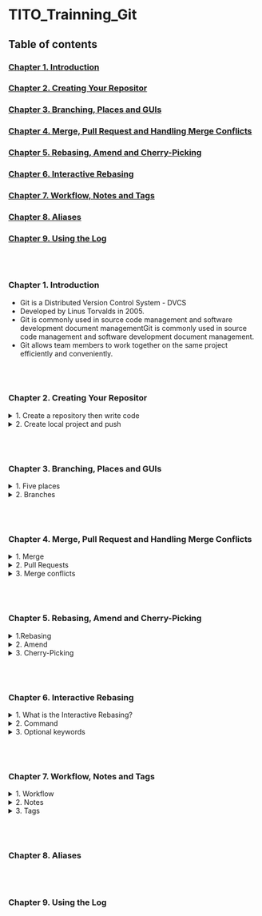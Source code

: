 # TITO_Trainning_Git

## Table of contents

### [Chapter 1. Introduction]()

### [Chapter 2. Creating Your Repositor]()

### [Chapter 3. Branching, Places and GUIs]()

### [Chapter 4. Merge, Pull Request and Handling Merge Conflicts]()

### [Chapter 5. Rebasing, Amend and Cherry-Picking]()

### [Chapter 6. Interactive Rebasing]()

### [Chapter 7. Workflow, Notes and Tags]()

### [Chapter 8. Aliases]()

### [Chapter 9. Using the Log]()

<br></br>

### Chapter 1. Introduction

- Git is a Distributed Version Control System - DVCS
- Developed by Linus Torvalds in 2005.
- Git is commonly used in source code management and software development document managementGit is commonly used in source code management and software development document management.
- Git allows team members to work together on the same project efficiently and conveniently.

<br></br>

### Chapter 2. Creating Your Repositor

<details>
<summary>1. Create a repository then write code </summary>

- Create a repository
- Pull the repository to your computer 

```
$git clone HTTPS/SSH
```

- Add the files 

```
$git add .
```

- Commit at the command line

```
$git commit -m "commit"
```

- Push code 

```
$git push origin branch
```

</details>


<details>
<summary>2. Create local project and push</summary>

- Create a repository
- Initialize git file

```
$git init 
```


- Add the files 

```
$git add .
```

- Commit at the command line

```
$git commit -m "commit"
```

- use to create a connection from local repo to server repo

```
$git remote add origin HTTPS/SSH
```
- Push code 

```
$git push origin branch
```


</details>

<br></br>

### Chapter 3. Branching, Places and GUIs

<details>
<summary>1. Five places</summary>


- The work area : it is possible to have more than one work area ( out of rader ) .
- The index (staging area) 
- The local repository : commit 
- The remote repository : pushing data 
- The stash : save files that have been fixed but not committed or lost when changing branches.

</details>

<details>
<summary>2. Branches</summary>

- Create a new branch 

```
$git branch <branch>
```

```
$git checkout -b <branch>
```

- See commits and announcements

```
$git log  --oneline
```
- Push new branches

```
$git push
```
- Combine add and commit

```
$git commit -a -m "Add the add method"
```

- Check commits

```
$git log
```

</details>

<br></br>

### Chapter 4. Merge, Pull Request and Handling Merge Conflicts

<details>
<summary>1. Merge</summary>

 Merge is the process of combining two or more branches of source code into a single branch. This allows developers to bring together changes made on separate branches and ensures that the final source code works as intended. To merge two branches, you can use the git merge command with the name of the branch to merge.

```
$git merge <branch-name>
```

</details>


<details>
<summary>2. Pull Requests</summary>

Pull Requests are a way for developers to propose changes to a codebase and have the request reviewed and merged. This allows developers to collaborate with each other and ensures that changes are properly checked out and tested before being added to the master branch. To create a Pull Request, you can use a source code hosting service like GitHub

</details>

<details>
<summary>3. Merge conflicts</summary>

1. Identify conflicting files:

```
$git merge
```

```
$git status
```

2. Open conflicting files

3. Resolve conflicts

4. Save changes

5. Thêm các thay đổi

```
$git add
```

6. Commit the changes

```
$git commit
```

7. Push the changes

```
$git push
```

</details>

<br></br>

### Chapter 5. Rebasing, Amend and Cherry-Picking

<details>
<summary>1.Rebasing</summary>

<details>
<summary>What is the rebasing?</summary>

Rebasing is the process of moving your current branch to another branch and reselecting the commits on the original branch to include them in your current branch. This process helps to merge changes across different branches and minimizes the dispersion of data in the commit history.

</details>

- Go to your current branch and run the command

```
$git rebase <branch name you want to merge into>
```

- Git will move your current branch to the branch you want to merge into and reselect the commits on the original branch to include them in your current branch.

- Once done 

```
$git log
```
</details>

<details>
<summary>2.  Amend</summary>


<details>
<summary>What is the Amend ?</summary>

Amend is a feature that allows you to modify previously created commits. It allows you to add or remove files, change commit messages, or edit previously committed changes. With this feature, you can adjust your commit history flexibly and conveniently.

</details>

- Make the changes on your file.
- Run the command to add the changes to index.

```
$git add <filename>
```

- Modify the last commit on your current branch.

```
$git commit --amend
```

- Git will open an editor where you can modify commit messages, add or remove files, or edit previously committed changes. Save and close the editor when done.

</details>

<details>
<summary>3. Cherry-Picking</summary>

<details>
<summary>What is the Cherry-Picking?</summary>
Cherry-Picking is the process of selecting commits on another branch and applying them to your current branch. This process allows you to take specific changes from one branch and move them to another branch independently. Cherry-Picking is often used when you want to apply some changes from another branch without wanting to merge that whole branch into your current branch.
</details>

- Go to your current branch and run the command: 

```
$git cherry-pick <commit code you want to apply>
```

- Review new commit history.

```
$git log
```

</details>

<br></br>

### Chapter 6. Interactive Rebasing

<details>
<summary>1. What is the Interactive Rebasing?</summary>
Interactive rebase is a feature in Git that allows you to interact with and edit existing commits on a branch. This feature is useful when you need to clean up the commit history, merge multiple commits into one, or split a commit into several smaller commits.
</details>


<details>
<summary>2. Command</summary>

```
$git rebase -i <commit>
```

> <commit> : commit hash, branch name or tag

</details>


<details>
<summary>3. Optional keywords</summary>

- Pick: Select this option to leave the commit unchanged.
- Edit: Select this option to pause rebasing after this commit, allowing you to edit the commit message, commit content, or add new changes.
- Squash: Select this option to combine this commit with the previous commit and merge the commit message together.
- Fixup: Select this option to combine this commit with the previous commit but ignore the commit message.
- Reword: Select this option to modify the commit message.

</details>

<br></br>

### Chapter 7. Workflow, Notes and Tags


<details>
<summary>1. Workflow</summary>


<details>
<summary>What is the workflow?</summary>
Workflow is the process of working with branches, commits and merges
</details>



</details>


<details>
<summary>2. Notes</summary>

<details>
<summary>What is the notes?</summary>
 A node is an object that stores information about a specific commit. Each commit in Git has a unique node, called a "SHA-1 hash", which is a 40-character string used to identify and determine the commit.
</details>

- Viewing information about a specific commit:

```
$git show <commit-hash>
```

- Viewing information about the entire history of a repository:

```
$git log
```

- Viewing information about the history of a specific branch:

```
$git log <branch-name>
```

- Viewing information about the history of a specific file:

```
$git log <file-name>
```

- Viewing information about the history of a specific folder:

```
$git log <folder-name>
```

- Searching for commits based on the content of the commit message or changes:

```
$git log --grep="<search-term>"
```


</details>

<details>
<summary>3. Tags</summary>

<details>
<summary>What is the tags?</summary>
"Tags" is one of the important features of Git, allowing you to mark specific commits as released versions of your software or project. A tag is simply a label (name) attached to a specific commit in the history of your repository.
</details>

- Creating a new tag:

```
$git tag <tag-name>
```

- Marking a specific commit as a version:

```
$git tag <tag-name> <commit-hash>
```

- Viewing a list of existing tags:

```
$git tag
```

-Viewing the details of a tag:

```
$git show <tag-name>
```

- Deleting a tag:

```
$git tag -d <tag-name>
```

- Pushing a tag to a remote repository:

```
$git push origin <tag-name>
```

- Pushing all tags to a remote repository:

```
$git push --tags
```

</details>

<br></br>

### Chapter 8. Aliases



<br></br>

### Chapter 9. Using the Log
